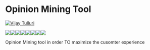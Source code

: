 # Opinion Mining Tool


[![Vijay Tulluri](https://img.shields.io/badge/Vijay-Tulluri-red.svg)](https://vijaytulluri.com/)

[![](https://sourcerer.io/fame/tullurivijay/tullurivijay/Opinion_Mining_Tool/images/0)](https://sourcerer.io/fame/tullurivijay/tullurivijay/Opinion_Mining_Tool/links/0)[![](https://sourcerer.io/fame/tullurivijay/tullurivijay/Opinion_Mining_Tool/images/1)](https://sourcerer.io/fame/tullurivijay/tullurivijay/Opinion_Mining_Tool/links/1)[![](https://sourcerer.io/fame/tullurivijay/tullurivijay/Opinion_Mining_Tool/images/2)](https://sourcerer.io/fame/tullurivijay/tullurivijay/Opinion_Mining_Tool/links/2)[![](https://sourcerer.io/fame/tullurivijay/tullurivijay/Opinion_Mining_Tool/images/3)](https://sourcerer.io/fame/tullurivijay/tullurivijay/Opinion_Mining_Tool/links/3)[![](https://sourcerer.io/fame/tullurivijay/tullurivijay/Opinion_Mining_Tool/images/4)](https://sourcerer.io/fame/tullurivijay/tullurivijay/Opinion_Mining_Tool/links/4)[![](https://sourcerer.io/fame/tullurivijay/tullurivijay/Opinion_Mining_Tool/images/5)](https://sourcerer.io/fame/tullurivijay/tullurivijay/Opinion_Mining_Tool/links/5)[![](https://sourcerer.io/fame/tullurivijay/tullurivijay/Opinion_Mining_Tool/images/6)](https://sourcerer.io/fame/tullurivijay/tullurivijay/Opinion_Mining_Tool/links/6)[![](https://sourcerer.io/fame/tullurivijay/tullurivijay/Opinion_Mining_Tool/images/7)](https://sourcerer.io/fame/tullurivijay/tullurivijay/Opinion_Mining_Tool/links/7)

Opinion Mining tool in order TO maximize the cusomter experience
